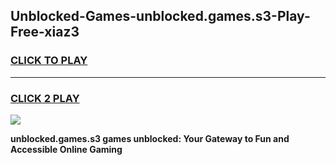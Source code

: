 
## Unblocked-Games-unblocked.games.s3-Play-Free-xiaz3
<h3>
<a href="https://premium76.site?title=unblocked.games.s3&ref=10A">CLICK TO PLAY</a></h3>
<hr>

<h3>
<a href="https://premium76.site?title=unblocked.games.s3&ref=10A">CLICK 2 PLAY</a>
  
</h3>

<a href="https://premium76.site?title=unblocked.games.s3&ref=10A"><img src="https://clearcache.store/games.png"></a>


**unblocked.games.s3 games unblocked: Your Gateway to Fun and Accessible Online Gaming**

